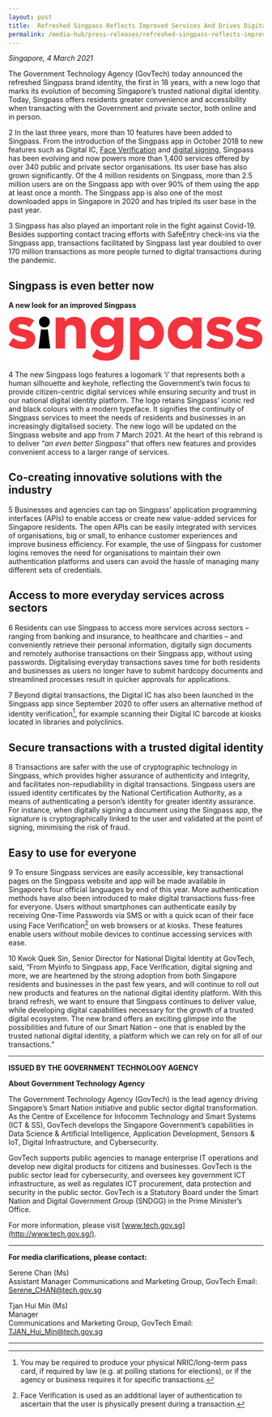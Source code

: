 ```yaml
---
layout: post
title:  Refreshed Singpass Reflects Improved Services And Drives Digital Innovations With Private Sector
permalink: /media-hub/press-releases/refreshed-singpass-reflects-improved-services
---
```


_Singapore,  4  March 2021_

The Government Technology Agency (GovTech) today announced the refreshed Singpass brand identity, the first in 18 years, with a new logo that marks its evolution of becoming Singapore’s trusted national digital identity. Today, Singpass offers residents greater convenience and accessibility when transacting with the Government and private sector, both online and in person.

2 In the last three years, more than 10 features have been added to Singpass. From the introduction of the Singpass app in October 2018 to new features such as Digital IC, [Face Verification](https://www.tech.gov.sg/media/media-releases/2020-12-16-singpass-2fa) and [digital signing](https://www.tech.gov.sg/media/media-releases/2020-11-04-sign-with-singpass), Singpass has been evolving and now powers more than 1,400 services offered by over 340 public and private sector organisations. Its user  base has also grown significantly. Of the 4 million residents on Singpass, more than 2.5 million users are on the Singpass app with over 90% of them using the app at least once a month. The Singpass app is also one of the most downloaded apps in Singapore in 2020 and has tripled its user base in the past year.

3 Singpass has also played an important role in the fight against Covid-19. Besides supporting contact tracing efforts with SafeEntry check-ins via the Singpass app, transactions facilitated by Singpass last year doubled to over 170 million transactions as more people  turned to digital transactions during the pandemic.

## Singpass is even better now

**A new look for an improved Singpass**

![Singpass-logo-2021](/images/media-hub/press-release/2021/Singpass-logo-2021.png)

4 The new Singpass logo features a logomark ‘i’ that represents both a human silhouette and keyhole, reflecting the Government’s twin focus to provide citizen-centric digital services while ensuring security and trust in our national digital identity platform. The logo retains Singpass’ iconic red and black colours with a modern typeface. It signifies the continuity of Singpass services to meet the needs of residents and businesses in an increasingly digitalised society. The new logo will be updated on the Singpass website and app from 7 March 2021. At the heart of this rebrand is to deliver “_an even better Singpass_” that offers new features and provides convenient access to a larger range of services.

## Co-creating innovative solutions with the industry

5 Businesses and agencies can tap on Singpass’ application programming interfaces  (APIs) to enable access or create new value-added services for Singapore residents. The open APIs can be easily integrated with services of organisations, big or small, to enhance customer experiences and improve business efficiency. For example, the use of Singpass for customer logins removes the need for organisations to maintain their own authentication platforms and users can avoid the hassle of managing many different sets of credentials.

## Access to more everyday services across sectors

6 Residents can use Singpass to access more services across sectors – ranging from banking and insurance, to healthcare and charities – and conveniently retrieve their personal information, digitally sign documents and remotely authorise transactions on their Singpass app, without using passwords. Digitalising everyday transactions saves time for both residents and businesses as users no longer have to submit hardcopy documents and streamlined processes result in quicker approvals for applications.

7 Beyond digital transactions, the Digital IC has also been launched in the Singpass app since September 2020 to offer users an alternative method of identity verification[^1], for example scanning their Digital IC barcode at kiosks located in libraries and polyclinics.

## Secure transactions with a trusted digital identity  
  
8 Transactions are safer with the use of cryptographic technology in Singpass, which provides  higher assurance of authenticity and integrity, and facilitates non-repudiability in digital transactions.  Singpass users are issued identity certificates by the National Certification Authority, as a means of authenticating a person’s identity for greater identity assurance. For instance, when digitally signing a document using the Singpass app, the signature is cryptographically linked to the user and validated at the point of signing, minimising the risk of fraud.

## Easy to use for everyone

9 To ensure Singpass services are easily accessible, key transactional pages on the Singpass website and app will be made available in Singapore’s four official languages by end of this year. More authentication methods have also been introduced to make digital transactions fuss-free for everyone. Users without smartphones can authenticate easily by receiving One-Time Passwords via SMS or with a quick scan of their face using Face Verification[^2] on web browsers or at kiosks. These features enable users without mobile devices to continue accessing services with ease.

10 Kwok Quek Sin, Senior Director for National Digital Identity at GovTech, said, “From Myinfo to Singpass app, Face Verification, digital signing and more, we are heartened by the strong adoption from both Singapore residents and businesses in the past few years, and will continue to roll out new products and features on the national digital identity platform. With this brand refresh, we want to ensure that Singpass continues to deliver value, while developing digital capabilities necessary for the growth of a trusted digital ecosystem. The new brand offers an exciting glimpse into the possibilities and future of our Smart Nation – one that is enabled by the trusted national digital identity, a platform which we can rely on for all of our transactions.”

---

**ISSUED BY THE GOVERNMENT TECHNOLOGY AGENCY**

**About Government Technology Agency**

The Government Technology Agency (GovTech) is the lead agency driving Singapore’s Smart Nation initiative and public sector digital transformation.  As the Centre of Excellence for Infocomm Technology and Smart Systems (ICT & SS), GovTech develops the Singapore Government’s capabilities in Data Science & Artificial Intelligence, Application Development, Sensors & IoT, Digital Infrastructure, and Cybersecurity.

GovTech supports public agencies to manage enterprise IT operations and develop new digital products for citizens and businesses. GovTech is the public sector lead for cybersecurity, and oversees key government ICT infrastructure, as well as regulates ICT procurement, data protection and security in the public sector. GovTech is a Statutory Board under the Smart Nation and Digital Government Group (SNDGG) in the Prime Minister’s Office.

For more information, please visit [www.tech.gov.sg](http://www.tech.gov.sg/).

---

**For media clarifications, please contact:**

Serene Chan (Ms)<br>
Assistant Manager 
Communications and Marketing Group, GovTech
Email: [Serene_CHAN@tech.gov.sg](mailto:Serene_CHAN@tech.gov.sg)<br>

Tjan Hui Min (Ms)<br> 
Manager<br>
Communications and Marketing Group, GovTech
Email: [TJAN_Hui_Min@tech.gov.sg](mailto:TJAN_Hui_Min@tech.gov.sg)<br>

---

[^1]: You may be required to produce your physical NRIC/long-term pass card, if required by law (e.g. at polling stations for elections), or if the agency or business requires it for specific transactions.

[^2]: Face Verification is used as an additional layer of authentication to ascertain that the user is physically present during a transaction.
